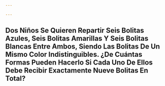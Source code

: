 ```yaml
---

---
```


## Dos Niños Se Quieren Repartir Seis Bolitas Azules, Seis Bolitas Amarillas Y Seis Bolitas Blancas Entre Ambos, Siendo Las Bolitas De Un Mismo Color Indistinguibles. ¿De Cuántas Formas Pueden Hacerlo Si Cada Uno De Ellos Debe Recibir Exactamente Nueve Bolitas En Total?
